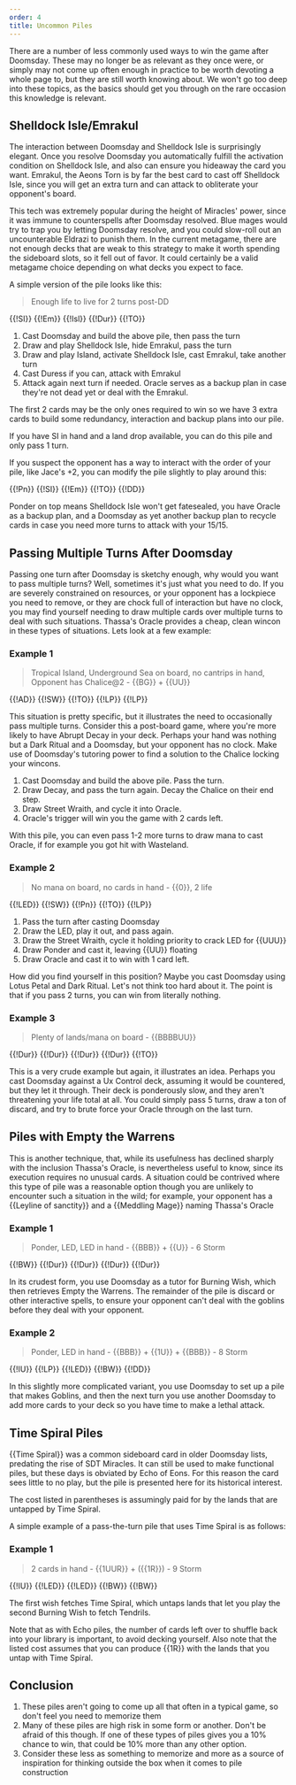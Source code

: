 ```yaml
---
order: 4
title: Uncommon Piles
---
```


There are a number of less commonly used ways to win the game after Doomsday.
These may no longer be as relevant as they once were, or simply may not come up
often enough in practice to be worth devoting a whole page to, but they are
still worth knowing about. We won't go too deep into these topics, as the basics
should get you through on the rare occasion this knowledge is relevant. 

## Shelldock Isle/Emrakul

The interaction between Doomsday and Shelldock Isle is surprisingly elegant.
Once you resolve Doomsday you automatically fulfill the activation condition on
Shelldock Isle, and also can ensure you hideaway the card you want. Emrakul, the
Aeons Torn is by far the best card to cast off Shelldock Isle, since you will
get an extra turn and can attack to obliterate your opponent's board.

This tech was extremely popular during the height of Miracles' power, since it
was immune to counterspells after Doomsday resolved. Blue mages would try to trap you by letting Doomsday resolve,
and you could slow-roll out an uncounterable Eldrazi to punish them. In the current metagame,
there are not enough decks that are weak to this strategy to make it worth
spending the sideboard slots, so it fell out of favor. It could certainly be a
valid metagame choice depending on what decks you expect to face.

A simple version of the pile looks like this:

> Enough life to live for 2 turns post-DD

<row variant="pile">{{!SI}} {{!Em}} {{!Isl}} {{!Dur}} {{!TO}}</row>

1. Cast Doomsday and build the above pile, then pass the turn
2. Draw and play Shelldock Isle, hide Emrakul, pass the turn
3. Draw and play Island, activate Shelldock Isle, cast Emrakul, take another
   turn
4. Cast Duress if you can, attack with Emrakul
5. Attack again next turn if needed. Oracle serves as a backup plan in case they're
   not dead yet or deal with the Emrakul.

The first 2 cards may be the only ones required to win so we have 3 extra cards
to build some redundancy, interaction and backup plans into our pile.

If you have SI in hand and a land drop available, you can do this pile and only
pass 1 turn.

If you suspect the opponent has a way to interact with the order of your pile,
like Jace's +2, you can modify the pile slightly to play around this:

<row variant="pile">{{!Pn}} {{!SI}} {{!Em}} {{!TO}} {{!DD}}</row>

Ponder on top means Shelldock Isle won't get fatesealed, you have Oracle as a backup plan, and a Doomsday
as yet another backup plan to recycle cards in case you need more turns to attack with your 15/15.

## Passing Multiple Turns After Doomsday

Passing one turn after Doomsday is sketchy enough, why would you want to pass multiple turns? Well,
sometimes it's just what you need to do. If you are severely constrained on resources, or your opponent has
a lockpiece you need to remove, or they are chock full of interaction but have no clock, you may find yourself
needing to draw multiple cards over multiple turns to deal with such situations. Thassa's Oracle provides a cheap,
clean wincon in these types of situations. Lets look at a few example:

### Example 1

> Tropical Island, Underground Sea on board, no cantrips in hand, Opponent has Chalice@2 - {{BG}} + {{UU}}

<row variant="pile">{{!AD}} {{!SW}} {{!TO}} {{!LP}} {{!LP}} </row>

This situation is pretty specific, but it illustrates the need to occasionally pass multiple turns. Consider this
a post-board game, where you're more likely to have Abrupt Decay in your deck. Perhaps your hand was nothing
but a Dark Ritual and a Doomsday, but your opponent has no clock. Make use of Doomsday's tutoring power to find a solution to
the Chalice locking your wincons.

1. Cast Doomsday and build the above pile. Pass the turn.
2. Draw Decay, and pass the turn again. Decay the Chalice on their end step.
3. Draw Street Wraith, and cycle it into Oracle. 
4. Oracle's trigger will win you the game with 2 cards left.

With this pile, you can even pass 1-2 more turns to draw mana to cast Oracle, if for example you
got hit with Wasteland. 

### Example 2

> No mana on board, no cards in hand - {{0}}, 2 life

<row variant="pile"> {{!LED}} {{!SW}} {{!Pn}} {{!TO}} {{!LP}}</row>

1. Pass the turn after casting Doomsday
2. Draw the LED, play it out, and pass again.
3. Draw the Street Wraith, cycle it holding priority to crack LED for {{UUU}}
4. Draw Ponder and cast it, leaving {{UU}} floating
5. Draw Oracle and cast it to win with 1 card left.

How did you find yourself in this position? Maybe you cast Doomsday using Lotus Petal and Dark Ritual. Let's not think too hard about it.
The point is that if you pass 2 turns, you can win from literally nothing. 

### Example 3

> Plenty of lands/mana on board - {{BBBBUU}}

<row variant="pile">{{!Dur}} {{!Dur}} {{!Dur}} {{!Dur}} {{!TO}}</row>

This is a very crude example but again, it illustrates an idea. Perhaps you cast Doomsday against
a Ux Control deck, assuming it would be countered, but they let it through. Their deck is ponderously slow,
and they aren't threatening your life total at all. You could simply pass 5 turns, draw a ton of discard, and try to
brute force your Oracle through on the last turn.

## Piles with Empty the Warrens

This is another technique, that, while its usefulness has declined sharply with the inclusion Thassa's Oracle, is 
nevertheless useful to know, since its execution requires no unusual cards. A situation could be contrived where this 
type of pile was a reasonable option though you are unlikely to encounter such a situation in the wild; for example, your opponent has
a {{Leyline of sanctity}} and a {{Meddling Mage}} naming Thassa's Oracle

### Example 1

> Ponder, LED, LED in hand - {{BBB}} + {{U}} - 6 Storm

<row variant="pile"> {{!BW}} {{!Dur}} {{!Dur}} {{!Dur}} {{!Dur}} </row>

In its crudest form, you use Doomsday as a tutor for Burning Wish, which then retrieves Empty the Warrens. The remainder
of the pile is discard or other interactive spells, to ensure your opponent can't deal with the goblins before they deal with your opponent.

### Example 2

> Ponder, LED in hand - {{BBB}} + {{1U}} + {{BBB}} - 8 Storm

<row variant="pile"> {{!IU}} {{!LP}} {{!LED}} {{!BW}} {{!DD}} </row>

In this slightly more complicated variant, you use Doomsday to set up a pile that makes Goblins, and then the next turn you use another
Doomsday to add more cards to your deck so you have time to make a lethal attack.

## Time Spiral Piles

{{Time Spiral}} was a common sideboard card in older Doomsday lists, predating
the rise of SDT Miracles. It can still be used to make functional piles, but these days is obviated
by Echo of Eons. For this reason the card sees little
to no play, but the pile is presented here for its historical interest.

The cost listed in parentheses is assumingly paid for by the lands that are
untapped by Time Spiral.

A simple example of a pass-the-turn pile that uses Time Spiral is as follows:

### Example 1

> 2 cards in hand - {{1UUR}} + ({{1R}}) - 9 Storm

<row variant="pile">{{!IU}} {{!LED}} {{!LED}} {{!BW}} {{!BW}}</row>

The first wish fetches Time Spiral, which untaps lands that let you play the
second Burning Wish to fetch Tendrils.

Note that as with Echo piles, the number of cards left over to shuffle back into your library is important,
to avoid decking yourself. Also note that the listed cost assumes that you can produce {{1R}} with the
lands that you untap with Time Spiral.

## Conclusion

1. These piles aren't going to come up all that often in a typical game, so
   don't feel you need to memorize them
2. Many of these piles are high risk in some form or another. Don't be afraid of this though. If one of these types
of piles gives you a 10% chance to win, that could be 10% more than any other option.
3. Consider these less as something to memorize and more as a source of inspiration for thinking outside the box when it comes to pile construction

